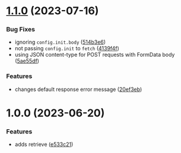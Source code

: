 # [1.1.0](https://github.com/kleinfreund/retrieve/compare/v1.0.0...v1.1.0) (2023-07-16)


### Bug Fixes

* ignoring `config.init.body` ([514b3e6](https://github.com/kleinfreund/retrieve/commit/514b3e699251e255ef549c76403a69f03decce9d))
* not passing `config.init` to `fetch` ([4139f4f](https://github.com/kleinfreund/retrieve/commit/4139f4fe67392a5968b6ded515e2497f10ca3959))
* using JSON content-type for POST requests with FormData body ([5ae55df](https://github.com/kleinfreund/retrieve/commit/5ae55df407cd8fdd7930b7939b3730aa1d99331a))


### Features

* changes default response error message ([20ef3eb](https://github.com/kleinfreund/retrieve/commit/20ef3eba0b20e71526224f2329d7e8d6831f8cc2))

# 1.0.0 (2023-06-20)


### Features

* adds retrieve ([e533c21](https://github.com/kleinfreund/retrieve/commit/e533c219bbe7455d5a44b9728397b671935140f8))
